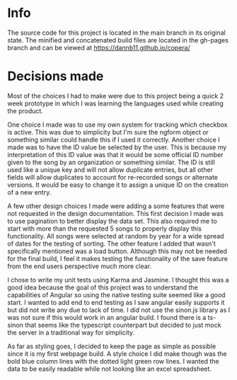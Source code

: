 # Info
The source code for this project is located in the main branch in its original state.
The minified and concatenated build files are located in the gh-pages branch and can be viewed at https://dannb11.github.io/copera/

# Decisions made
Most of the choices I had to make were due to this project being a quick 2 week prototype in which I was learning the languages used while creating the product.

One choice I made was to use my own system for tracking which checkbox is active. This was due to simplicity but I'm sure the ngform object or something similar could handle this if I used it correctly.
Another choice I made was to have the ID value be selected by the user. This is because my interpretation of this ID value was that it would be some official ID number given to the song by an organization or something similar.
The ID is still used like a unique key and will not allow duplicate entries, but all other fields will allow duplicates to account for re-recorded songs or alternate versions. It would be easy to change it to assign a unique ID on the creation of a new entry.

A few other design choices I made were adding a some features that were not requested in the design documentation.
This first decision I made was to use pagination to better display the data set. This also required me to start with more than the requested 5 songs to properly display this functionality. All songs were selected at random by year for a wide spread of dates for the testing of sorting.
The other feature I added that wasn't specifically mentioned was a load button. Although this may not be needed for the final build, I feel it makes testing the functionality of the save feature from the end users perspective much more clear.

I chose to write my unit tests using Karma and Jasmine. I thought this was a good idea because the goal of this project was to understand the capabilities of Angular so using the native testing suite seemed like a good start. I wanted to add end to end testing as I saw angular easily supports it but did not write any due to lack of time.
I did not use the sinon.js library as I was not sure if this would work in an angular build. I found there is a ts-sinon that seems like the typescript counterpart but decided to just mock the server in a traditional way for simplicity.

As far as styling goes, I decided to keep the page as simple as possible since it is my first webpage build.
A style choice I did make though was the bold blue column lines with the dotted light green row lines. I wanted the data to be easily readable while not looking like an excel spreadsheet.


